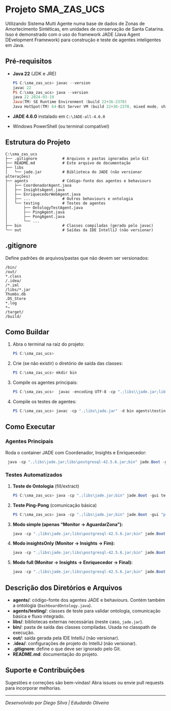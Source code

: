 # Projeto SMA\_ZAS\_UCS

Utilizando Sistema Multi Agente numa base de dados de Zonas de Amortecimento Sintéticas, em unidades de conservação de Santa Catarina. Isso é demonstrado com o uso do framework JADE (Java Agent DEvelopment Framework) para construção e teste de agentes inteligentes em Java.

## Pré-requisitos

* **Java 22** (JDK e JRE)

  ```powershell
  PS C:\sma_zas_ucs> javac --version
  javac 22
  PS C:\sma_zas_ucs> java --version
  java 22 2024-03-19
  Java(TM) SE Runtime Environment (build 22+36-2370)
  Java HotSpot(TM) 64-Bit Server VM (build 22+36-2370, mixed mode, sharing)
  ```
* **JADE 4.6.0** instalado em `C:\JADE-all-4.6.0`
* Windows PowerShell (ou terminal compatível)

## Estrutura do Projeto

```
C:\sma_zas_ucs
├── .gitignore           # Arquivos e pastas ignoradas pelo Git
├── README.md            # Este arquivo de documentação
├── libs
│   └── jade.jar         # Biblioteca do JADE (não versionar alterações)
├── agents               # Código-fonte dos agentes e behaviours
│   ├── CoordenadorAgent.java
│   ├── InsightsAgent.java
│   ├── EnriquecedorWebAgent.java
│   ├── ...              # Outros behaviours e ontologia
│   └── testing          # Testes de agentes
│       ├── OntologyTestAgent.java
│       ├── PingAgent.java
│       ├── PongAgent.java
│       └── ...
├── bin                  # Classes compiladas (gerado pelo javac)
└── out                  # Saídas da IDE IntelliJ (não versionar)
```

## .gitignore

Define padrões de arquivos/pastas que não devem ser versionados:

```gitignore
/bin/
/out/
*.class
/.idea/
/*.iml
/libs/*.jar
Thumbs.db
.DS_Store
*.log
*~
/target/
/build/
```

## Como Buildar

1. Abra o terminal na raiz do projeto:

   ```powershell
   PS C:\sma_zas_ucs>
   ```
2. Crie (se não existir) o diretório de saída das classes:

   ```powershell
   PS C:\sma_zas_ucs> mkdir bin
   ```
3. Compile os agentes principais:

   ```powershell
   PS C:\sma_zas_ucs>  javac -encoding UTF-8 -cp ".;libs\\jade.jar;libs\\postgresql-42.5.6.jar" -d bin agents\\*.java
   ```
4. Compile os testes de agentes:

   ```powershell
   PS C:\sma_zas_ucs> javac -cp ".;libs\jade.jar" -d bin agents\testing\*.java
   ```

## Como Executar

### Agentes Principais

Roda o container JADE com Coordenador, Insights e Enriquecedor:

```powershell
 java -cp ".;libs\jade.jar;libs\postgresql-42.5.6.jar;bin" jade.Boot -gui "coord:agents.CoordenadorAgent(full);mon:agents.MonitorDeDadosAgent;ins:agents.InsightsAgent;enr:agents.EnriquecedorWebAgent"     

```

### Testes Automatizados

1. **Teste de Ontologia** (fill/extract)

   ```powershell
   PS C:\sma_zas_ucs> java -cp ".;libs\jade.jar;bin" jade.Boot -gui testOnto:agents.testing.OntologyTestAgent
   ```
2. **Teste Ping-Pong** (comunicação básica)

   ```powershell
   PS C:\sma_zas_ucs> java -cp ".;libs\jade.jar;bin" jade.Boot -gui "ping:agents.testing.PingAgent;pong:agents.testing.PongAgent"
   ```
3. **Modo simple (apenas “Monitor → AguardarZona”):** 

   ```powershell
   java -cp ".;libs\jade.jar;libs\postgresql-42.5.6.jar;bin" jade.Boot -gui "coord:agents.CoordenadorAgent(simple);mon:agents.MonitorDeDadosAgent;ins:agents.InsightsAgent;enr:agents.EnriquecedorWebAgent"
   ```
4. **Modo insightsOnly (Monitor → Insights → Fim):** 

   ```powershell
   java -cp ".;libs\jade.jar;libs\postgresql-42.5.6.jar;bin" jade.Boot -gui "coord:agents.CoordenadorAgent(insightsOnly);mon:agents.MonitorDeDadosAgent;ins:agents.InsightsAgent"
   ```
5. **Modo full (Monitor → Insights → Enriquecedor → Final):** 

   ```powershell
   java -cp ".;libs\jade.jar;libs\postgresql-42.5.6.jar;bin" jade.Boot -gui "coord:agents.CoordenadorAgent(full);mon:agents.MonitorDeDadosAgent;ins:agents.InsightsAgent;enr:agents.EnriquecedorWebAgent"
   ```
## Descrição dos Diretórios e Arquivos

* **agents/**: código-fonte dos agentes JADE e behaviours. Contém também a ontologia (`DashboardOntology.java`).
* **agents/testing/**: classes de teste para validar ontologia, comunicação básica e fluxo integrado.
* **libs/**: bibliotecas externas necessárias (neste caso, `jade.jar`).
* **bin/**: pasta de saída das classes compiladas. Usada no classpath de execução.
* **out/**: saída gerada pela IDE IntelliJ (não versionar).
* **.idea/**: configurações de projeto do IntelliJ (não versionar).
* **.gitignore**: define o que deve ser ignorado pelo Git.
* **README.md**: documentação do projeto.

## Suporte e Contribuições

Sugestões e correções são bem-vindas! Abra issues ou envie pull requests para incorporar melhorias.

---

*Desenvolvido por Diego Silva | Edudardo Oliveira*

